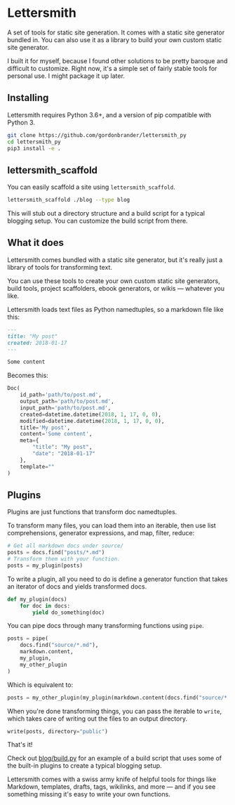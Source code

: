 # Lettersmith

A set of tools for static site generation. It comes with a static site generator bundled in. You can also use it as 
a library to build your own custom static site generator.

I built it for myself, because I found other solutions to be pretty baroque and difficult to customize. Right now, it's a simple set of fairly stable tools for personal use. I might package it up later.

## Installing

Lettersmith requires Python 3.6+, and a version of pip compatible with Python 3.

```bash
git clone https://github.com/gordonbrander/lettersmith_py
cd lettersmith_py
pip3 install -e .
```

## lettersmith_scaffold

You can easily scaffold a site using `lettersmith_scaffold`.

```bash
lettersmith_scaffold ./blog --type blog
```

This will stub out a directory structure and a build script for a typical blogging setup. You can customize the build
script from there.

## What it does

Lettersmith comes bundled with a static site generator, but it's really just a library of tools for transforming text.

You can use these tools to create your own custom static site generators, build tools, project scaffolders, ebook
generators, or wikis — whatever you like.

Lettersmith loads text files as Python namedtuples, so a markdown file like this:

```markdown
---
title: "My post"
created: 2018-01-17
---

Some content
```

Becomes this:

```python
Doc(
    id_path='path/to/post.md',
    output_path='path/to/post.md',
    input_path='path/to/post.md',
    created=datetime.datetime(2018, 1, 17, 0, 0),
    modified=datetime.datetime(2018, 1, 17, 0, 0),
    title='My post',
    content='Some content',
    meta={
        "title": "My post",
        "date": "2018-01-17"
    },
    template=""
)
```

## Plugins

Plugins are just functions that transform doc namedtuples.

To transform many files, you can load them into an iterable, then use list comprehensions, generator expressions, and
map, filter, reduce:

```python
# Get all markdown docs under source/
posts = docs.find("posts/*.md")
# Transform them with your function.
posts = my_plugin(posts)
```

To write a plugin, all you need to do is define a generator function that takes an iterator of docs and yields
transformed docs.

```python
def my_plugin(docs)
    for doc in docs:
        yield do_something(doc)
```

You can pipe docs through many transforming functions using `pipe`.

```python
posts = pipe(
    docs.find("source/*.md"),
    markdown.content,
    my_plugin,
    my_other_plugin
)
```

Which is equivalent to:

```python
posts = my_other_plugin(my_plugin(markdown.content(docs.find("source/*.md"))))
```

When you're done transforming things, you can pass the iterable to `write`, which takes care of writing out the files to
an output directory.

```python
write(posts, directory="public")
```

That's it!

Check out [blog/build.py](/lettersmith/package_data/scaffold/blog/build.py) for an example of a build script that uses some of the built-in plugins to create a typical blogging setup.

Lettersmith comes with a swiss army knife of helpful tools for things like Markdown, templates, drafts, tags, wikilinks,
and more — and if you see something missing it's easy to write your own functions.